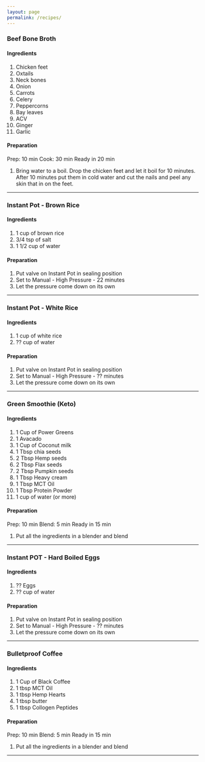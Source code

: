```yaml
---
layout: page
permalink: /recipes/
---
```


### Beef Bone Broth
#### Ingredients
1. Chicken feet
1. Oxtails
1. Neck bones
1. Onion
1. Carrots
1. Celery
1. Peppercorns
1. Bay leaves
1. ACV
1. Ginger
1. Garlic

#### Preparation
Prep: 10 min Cook: 30 min Ready in 20 min
1. Bring water to a boil. Drop the chicken feet and let it boil for 10 minutes. After 10 minutes put them in cold water and cut the nails and peel any skin that in on the feet.

---

### Instant Pot - Brown Rice
#### Ingredients
1. 1 cup of brown rice
1. 3/4 tsp of salt
1. 1 1/2 cup of water
#### Preparation
1. Put valve on Instant Pot in sealing position
1. Set to Manual - High Pressure - 22 minutes
1. Let the pressure come down on its own

---

### Instant Pot - White Rice
#### Ingredients
1. 1 cup of white rice
1. ?? cup of water
#### Preparation
1. Put valve on Instant Pot in sealing position
1. Set to Manual - High Pressure - ?? minutes
1. Let the pressure come down on its own

---

### Green Smoothie (Keto)
#### Ingredients
1. 1 Cup of Power Greens
1. 1 Avacado
1. 1 Cup of Coconut milk
1. 1 Tbsp chia seeds
2. 2 Tbsp Hemp seeds
3. 2 Tbsp Flax seeds
4. 2 Tbsp Pumpkin seeds
5. 1 Tbsp Heavy cream
6. 1 Tbsp MCT Oil
7. 1 Tbsp Protein Powder
8. 1 cup of water (or more)
#### Preparation
Prep: 10 min Blend: 5 min Ready in 15 min
1. Put all the ingredients in a blender and blend

---

### Instant POT - Hard Boiled Eggs
#### Ingredients
1. ?? Eggs
2. ?? cup of water
#### Preparation
1. Put valve on Instant Pot in sealing position
1. Set to Manual - High Pressure - ?? minutes
1. Let the pressure come down on its own

---

### Bulletproof Coffee
#### Ingredients
1. 1 Cup of Black Coffee
2. 1 tbsp MCT Oil
3. 1 tbsp Hemp Hearts
4. 1 tbsp butter
5. 1 tbsp Collogen Peptides
#### Preparation
Prep: 10 min Blend: 5 min Ready in 15 min
1. Put all the ingredients in a blender and blend

---
